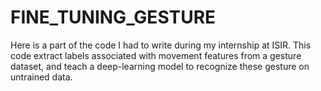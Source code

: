 # FINE_TUNING_GESTURE
Here is a part of the code I had to write during my internship at ISIR. This code extract labels associated with movement features from a gesture dataset, and teach a deep-learning model to recognize these gesture on untrained data.
